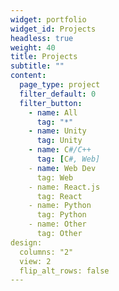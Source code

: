 ```yaml
---
widget: portfolio
widget_id: Projects
headless: true
weight: 40
title: Projects
subtitle: ""
content:
  page_type: project
  filter_default: 0
  filter_button:
    - name: All
      tag: "*"
    - name: Unity
      tag: Unity
    - name: C#/C++
      tag: [C#, Web]
    - name: Web Dev
      tag: Web
    - name: React.js
      tag: React
    - name: Python
      tag: Python
    - name: Other
      tag: Other
design:
  columns: "2"
  view: 2
  flip_alt_rows: false
---
```


